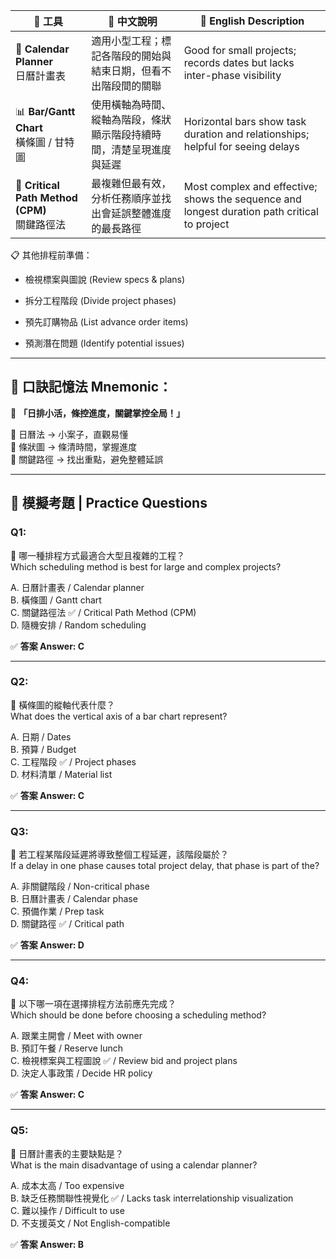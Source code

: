 | 🧰 工具                                        | 📝 中文說明                            | 📘 English Description                                                                       |
| -------------------------------------------- | ---------------------------------- | -------------------------------------------------------------------------------------------- |
| 📅 **Calendar Planner**  <br>日曆計畫表           | 適用小型工程；標記各階段的開始與結束日期，但看不出階段間的關聯    | Good for small projects; records dates but lacks inter-phase visibility                      |
| 📊 **Bar/Gantt Chart**  <br>橫條圖 / 甘特圖        | 使用橫軸為時間、縱軸為階段，條狀顯示階段持續時間，清楚呈現進度與延遲 | Horizontal bars show task duration and relationships; helpful for seeing delays              |
| 🔗 **Critical Path Method (CPM)**  <br>關鍵路徑法 | 最複雜但最有效，分析任務順序並找出會延誤整體進度的最長路徑      | Most complex and effective; shows the sequence and longest duration path critical to project |

📋 其他排程前準備：

- 檢視標案與圖說 (Review specs & plans)
    
- 拆分工程階段 (Divide project phases)
    
- 預先訂購物品 (List advance order items)
    
- 預測潛在問題 (Identify potential issues)
    

---

## 🧠 口訣記憶法 Mnemonic：

🎯 **「日排小活，條控進度，關鍵掌控全局！」**

🔹 日曆法 → 小案子，直觀易懂  
🔹 條狀圖 → 條清時間，掌握進度  
🔹 關鍵路徑 → 找出重點，避免整體延誤

---

## 📝 模擬考題 | Practice Questions

### Q1:

📌 哪一種排程方式最適合大型且複雜的工程？  
Which scheduling method is best for large and complex projects?

A. 日曆計畫表 / Calendar planner  
B. 橫條圖 / Gantt chart  
C. 關鍵路徑法 ✅ / Critical Path Method (CPM)  
D. 隨機安排 / Random scheduling

✅ **答案 Answer: C**

---

### Q2:

📌 橫條圖的縱軸代表什麼？  
What does the vertical axis of a bar chart represent?

A. 日期 / Dates  
B. 預算 / Budget  
C. 工程階段 ✅ / Project phases  
D. 材料清單 / Material list

✅ **答案 Answer: C**

---

### Q3:

📌 若工程某階段延遲將導致整個工程延遲，該階段屬於？  
If a delay in one phase causes total project delay, that phase is part of the?

A. 非關鍵階段 / Non-critical phase  
B. 日曆計畫表 / Calendar phase  
C. 預備作業 / Prep task  
D. 關鍵路徑 ✅ / Critical path

✅ **答案 Answer: D**

---

### Q4:

📌 以下哪一項在選擇排程方法前應先完成？  
Which should be done before choosing a scheduling method?

A. 跟業主開會 / Meet with owner  
B. 預訂午餐 / Reserve lunch  
C. 檢視標案與工程圖說 ✅ / Review bid and project plans  
D. 決定人事政策 / Decide HR policy

✅ **答案 Answer: C**

---

### Q5:

📌 日曆計畫表的主要缺點是？  
What is the main disadvantage of using a calendar planner?

A. 成本太高 / Too expensive  
B. 缺乏任務關聯性視覺化 ✅ / Lacks task interrelationship visualization  
C. 難以操作 / Difficult to use  
D. 不支援英文 / Not English-compatible

✅ **答案 Answer: B**